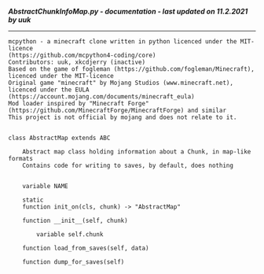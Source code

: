 ***AbstractChunkInfoMap.py - documentation - last updated on 11.2.2021 by uuk***
___

    mcpython - a minecraft clone written in python licenced under the MIT-licence 
    (https://github.com/mcpython4-coding/core)
    Contributors: uuk, xkcdjerry (inactive)
    Based on the game of fogleman (https://github.com/fogleman/Minecraft), licenced under the MIT-licence
    Original game "minecraft" by Mojang Studios (www.minecraft.net), licenced under the EULA
    (https://account.mojang.com/documents/minecraft_eula)
    Mod loader inspired by "Minecraft Forge" (https://github.com/MinecraftForge/MinecraftForge) and similar
    This project is not official by mojang and does not relate to it.


    class AbstractMap extends ABC
        
        Abstract map class holding information about a Chunk, in map-like formats
        Contains code for writing to saves, by default, does nothing


        variable NAME

        static
        function init_on(cls, chunk) -> "AbstractMap"

        function __init__(self, chunk)

            variable self.chunk

        function load_from_saves(self, data)

        function dump_for_saves(self)